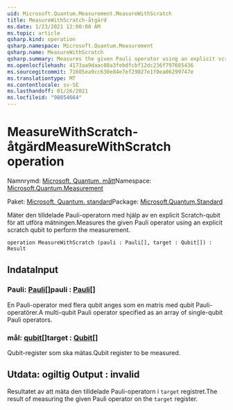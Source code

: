 ```yaml
---
uid: Microsoft.Quantum.Measurement.MeasureWithScratch
title: MeasureWithScratch-åtgärd
ms.date: 1/23/2021 12:00:00 AM
ms.topic: article
qsharp.kind: operation
qsharp.namespace: Microsoft.Quantum.Measurement
qsharp.name: MeasureWithScratch
qsharp.summary: Measures the given Pauli operator using an explicit scratch qubit to perform the measurement.
ms.openlocfilehash: 4173aa9daac08a3febdfcbf12dc236f797685436
ms.sourcegitcommit: 71605ea9cc630e84e7ef29027e1f0ea06299747e
ms.translationtype: MT
ms.contentlocale: sv-SE
ms.lasthandoff: 01/26/2021
ms.locfileid: "98854664"
---
```

# <a name="measurewithscratch-operation"></a><span data-ttu-id="547ba-102">MeasureWithScratch-åtgärd</span><span class="sxs-lookup"><span data-stu-id="547ba-102">MeasureWithScratch operation</span></span>

<span data-ttu-id="547ba-103">Namnrymd: [Microsoft. Quantum. mått](xref:Microsoft.Quantum.Measurement)</span><span class="sxs-lookup"><span data-stu-id="547ba-103">Namespace: [Microsoft.Quantum.Measurement](xref:Microsoft.Quantum.Measurement)</span></span>

<span data-ttu-id="547ba-104">Paket: [Microsoft. Quantum. standard](https://nuget.org/packages/Microsoft.Quantum.Standard)</span><span class="sxs-lookup"><span data-stu-id="547ba-104">Package: [Microsoft.Quantum.Standard](https://nuget.org/packages/Microsoft.Quantum.Standard)</span></span>


<span data-ttu-id="547ba-105">Mäter den tilldelade Pauli-operatorn med hjälp av en explicit Scratch-qubit för att utföra mätningen.</span><span class="sxs-lookup"><span data-stu-id="547ba-105">Measures the given Pauli operator using an explicit scratch qubit to perform the measurement.</span></span>

```qsharp
operation MeasureWithScratch (pauli : Pauli[], target : Qubit[]) : Result
```


## <a name="input"></a><span data-ttu-id="547ba-106">Indata</span><span class="sxs-lookup"><span data-stu-id="547ba-106">Input</span></span>

### <a name="pauli--pauli"></a><span data-ttu-id="547ba-107">Pauli: [Pauli](xref:microsoft.quantum.lang-ref.pauli)[]</span><span class="sxs-lookup"><span data-stu-id="547ba-107">pauli : [Pauli](xref:microsoft.quantum.lang-ref.pauli)[]</span></span>

<span data-ttu-id="547ba-108">En Pauli-operator med flera qubit anges som en matris med qubit Pauli-operatörer.</span><span class="sxs-lookup"><span data-stu-id="547ba-108">A multi-qubit Pauli operator specified as an array of single-qubit Pauli operators.</span></span>


### <a name="target--qubit"></a><span data-ttu-id="547ba-109">mål: [qubit](xref:microsoft.quantum.lang-ref.qubit)[]</span><span class="sxs-lookup"><span data-stu-id="547ba-109">target : [Qubit](xref:microsoft.quantum.lang-ref.qubit)[]</span></span>

<span data-ttu-id="547ba-110">Qubit-register som ska mätas.</span><span class="sxs-lookup"><span data-stu-id="547ba-110">Qubit register to be measured.</span></span>



## <a name="output--__invalidresult__"></a><span data-ttu-id="547ba-111">Utdata: __ogiltig <Result>__</span><span class="sxs-lookup"><span data-stu-id="547ba-111">Output : __invalid<Result>__</span></span>

<span data-ttu-id="547ba-112">Resultatet av att mäta den tilldelade Pauli-operatorn i `target` registret.</span><span class="sxs-lookup"><span data-stu-id="547ba-112">The result of measuring the given Pauli operator on the `target` register.</span></span>